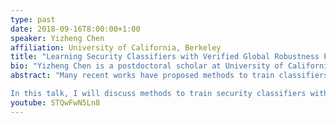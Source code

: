 ```yaml
---
type: past
date: 2018-09-16T8:00:00+1:00
speaker: Yizheng Chen
affiliation: University of California, Berkeley
title: "Learning Security Classifiers with Verified Global Robustness Properties"
bio: "Yizheng Chen is a postdoctoral scholar at University of California, Berkeley. She will join University of Maryland as an Assistant Professor of Computer Science in January, 2023. Previously, she was a postdoctoral scholar at Columbia University. She holds a Ph.D. in Computer Science from Georgia Institute of Technology. Her research focuses on building robust machine learning algorithms for security applications. Her work has received an ACM CCS Best Paper Award Runner-up, a Google ASPIRE Award and an Amazon Research Award. She is a recipient of the Anita Borg Memorial Scholarship."
abstract: "Many recent works have proposed methods to train classifiers with local robustness properties, which can provably eliminate classes of evasion attacks for most inputs, but not all inputs. Since data distribution shift is very common in security applications, e.g., often observed for malware detection, local robustness cannot guarantee that the property holds for unseen inputs at the time of deploying the classifier. Therefore, it is more desirable to enforce global robustness properties that hold for all inputs, which is strictly stronger than local robustness. 

In this talk, I will discuss methods to train security classifiers with global robustness properties. I will show how to use security domain knowledge and economic cost measurement studies to formulate global robustness properties to capture general classes of evasion strategies that are inexpensive for attackers. Then, I will describe a new algorithm to train security classifiers to satisfy these properties. I will show how to apply the method to detect fake accounts, Twitter spam URLs, and Cryptojacking, and demonstrate that it is not only sound but also practical. We show that we can train classifiers to satisfy different global robustness properties for three security datasets, and even multiple properties at the same time, with modest impact on the classifier’s performance. "
youtube: STQwFwN5Ln8
---
```

